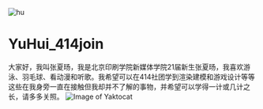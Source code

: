 ![hu](https://user-images.githubusercontent.com/91061490/133999538-e2c7d848-31bb-45a6-ba84-7336417ef51c.jpg)
# YuHui_414join
大家好，我叫张夏旸，我是北京印刷学院新媒体学院21届新生张夏旸，我喜欢游泳、羽毛球、看动漫和听歌。我希望可以在414社团学到渲染建模和游戏设计等等这些在我身旁一直在接触但我却并不了解的事物，并希望可以学得一计或几计之长，请多多关照。
![Image of Yaktocat](https://octodex.github.com/images/yaktocat.png)
